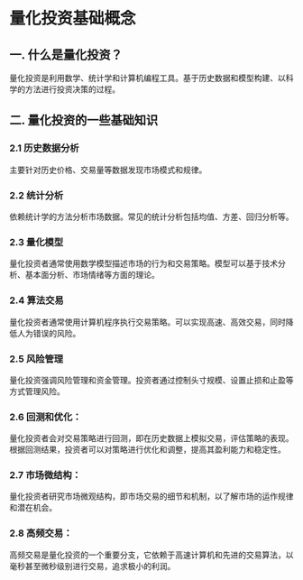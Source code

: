 # 量化投资基础概念
## 一. 什么是量化投资？
量化投资是利用数学、统计学和计算机编程工具。基于历史数据和模型构建、以科学的方法进行投资决策的过程。

## 二. 量化投资的一些基础知识
### 2.1 历史数据分析
主要针对历史价格、交易量等数据发现市场模式和规律。
### 2.2 统计分析
依赖统计学的方法分析市场数据。常见的统计分析包括均值、方差、回归分析等。
### 2.3 量化模型
量化投资者通常使用数学模型描述市场的行为和交易策略。模型可以基于技术分析、基本面分析、市场情绪等方面的理论。
### 2.4 算法交易
量化投资者通常使用计算机程序执行交易策略。可以实现高速、高效交易，同时降低人为错误的风险。

### 2.5 风险管理
量化投资强调风险管理和资金管理。投资者通过控制头寸规模、设置止损和止盈等方式管理风险。
### 2.6 回测和优化：
量化投资者会对交易策略进行回测，即在历史数据上模拟交易，评估策略的表现。根据回测结果，投资者可以对策略进行优化和调整，提高其盈利能力和稳定性。
### 2.7 市场微结构：
量化投资者研究市场微观结构，即市场交易的细节和机制，以了解市场的运作规律和潜在机会。
### 2.8 高频交易：
高频交易是量化投资的一个重要分支，它依赖于高速计算机和先进的交易算法，以毫秒甚至微秒级别进行交易，追求极小的利润。
















